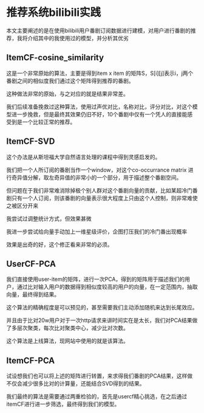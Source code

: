 # 推荐系统bilibili实践

本文主要阐述的是在使用bilibili用户番剧订阅数据进行建模，对用户进行番剧的推荐，我将介绍其中的我使用过的模型，并分析其优劣

## ItemCF-cosine_similarity

这是一个非常原始的算法，主要是得到item x item 的矩阵S，S\[i\]\[j\]表示i，j两个番剧之间的相似度我们通过这个矩阵得到推荐的番剧。

这种做法非常的原始，与之对应的就是结果非常差。

我们后续准备挽救过这种算法，使用过声优对比，名称对比，评分对比，对这个模型进一步挽救，但是最终其效果仍旧不好，10个番剧中仅有一个凭人的直接能感受到是一个比较正常的推荐。

## ItemCF-SVD

这个办法是从斯坦福大学自然语言处理的课程中得到灵感启发的。

我们把一个人所订阅的番剧当作一个window，对这个co-occurrance matrix 进行奇异值分解，取左奇异值的非常小的一个部分，用于描述整个番剧空间。

但问题在于我们非常难消除掉极个别人群对这个番剧向量的贡献，比如某超冷门番剧只有一个人订阅，则该番剧的向量表示很大程度上只由这个人控制，则非常难使之被区分开来

我尝试过调整统计方式，但效果甚微

我进一步尝试给向量手动加上一维星级评价，企图打压我们的冷门番出现概率

效果是出奇的好，这个修正看来非常的必须。

## UserCF-PCA

我们直接使用user-item的矩阵，进行一次PCA，得到的矩阵用于描述我们的用户，通过比对输入用户的数据得到相似度较高的用户的向量，在一定范围内，抽取向量，最终得到结果。

这个算法的精确程度是可以预见的，甚至需要我们主动添加随机来达到长尾效应。

并且由于比对20w用户对于一次http请求来讲时间实在是太长，我们对PCA结果做了多层次聚类，每次比对聚类中心，减少比对次数。

这个算法是上线算法，现网站中使用的就是该算法。

## ItemCF-PCA

试设想我们也可以将上述的矩阵进行转置，来求得我们番剧的PCA结果，这样做不仅会减少很多比对的计算量，还能结合SVD得到的结果。



我们最终的算法是需要通过两重检验的，首先是usercf精心挑选，在之后通过itemCF进行进一步筛选，最终得到我们的模型。
